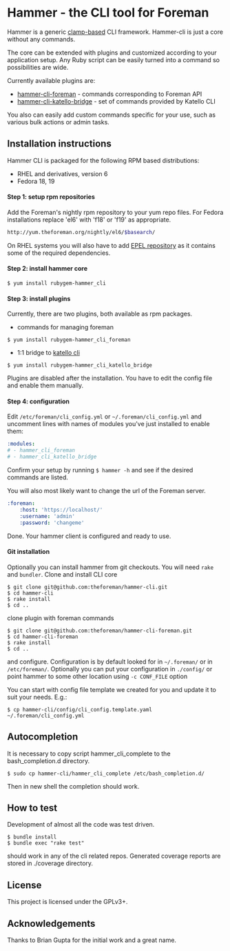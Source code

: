 Hammer - the CLI tool for Foreman
=================================

Hammer is a generic [clamp-based](https://github.com/mdub/clamp) CLI framework. Hammer-cli is just a core without any commands.

The core can be extended with plugins and customized according to your application setup. Any Ruby script can be easily turned into a command so possibilities are wide.

Currently available plugins are:
  - [hammer-cli-foreman](https://github.com/theforeman/hammer-cli-foreman)  - commands corresponding to Foreman API
  - [hammer-cli-katello-bridge](https://github.com/theforeman/hammer-cli-katello-bridge) - set of commands provided by Katello CLI

You also can easily add custom commands specific for your use, such as various bulk actions or admin tasks.



Installation instructions
-------------------------

Hammer CLI is packaged for the following RPM based distributions:

 - RHEL and derivatives, version 6
 - Fedora 18, 19


#### Step 1: setup rpm repositories
Add the Foreman's nightly rpm repository to your yum repo files. For Fedora installations replace 'el6' with 'f18' or 'f19' as appropriate.

```bash
http://yum.theforeman.org/nightly/el6/$basearch/
```

On RHEL systems you will also have to add [EPEL repository](https://fedoraproject.org/wiki/EPEL) as it contains some of the required dependencies.


#### Step 2: install hammer core
```
$ yum install rubygem-hammer_cli
```


#### Step 3: install plugins
Currently, there are two plugins, both available as rpm packages.

 - commands for managing foreman
```
$ yum install rubygem-hammer_cli_foreman
```

 - 1:1 bridge to [katello cli](https://github.com/Katello/katello)
```
$ yum install rubygem-hammer_cli_katello_bridge
```

Plugins are disabled after the installation. You have to edit the config file and enable them manually.


#### Step 4: configuration

Edit ```/etc/foreman/cli_config.yml``` or ```~/.foreman/cli_config.yml``` and uncomment lines with names of modules you've just installed to enable them:

```yaml
:modules:
# - hammer_cli_foreman
# - hammer_cli_katello_bridge
```

Confirm your setup by running ```$ hammer -h``` and see if the desired commands are listed.

You will also most likely want to change the url of the Foreman server.

```yaml
:foreman:
    :host: 'https://localhost/'
    :username: 'admin'
    :password: 'changeme'
```

Done. Your hammer client is configured and ready to use.

#### Git installation
Optionally you can install hammer from git checkouts. You will need ```rake``` and ```bundler```.
Clone and install CLI core

    $ git clone git@github.com:theforeman/hammer-cli.git
    $ cd hammer-cli
    $ rake install
    $ cd ..


clone plugin with foreman commands

    $ git clone git@github.com:theforeman/hammer-cli-foreman.git
    $ cd hammer-cli-foreman
    $ rake install
    $ cd ..

and configure. Configuration is by default looked for in ```~/.foreman/``` or in ```/etc/foreman/```.
Optionally you can put your configuration in ```./config/``` or point hammer
to some other location using ```-c CONF_FILE``` option

You can start with config file template we created for you and update it to suit your needs. E.g.:

    $ cp hammer-cli/config/cli_config.template.yaml ~/.foreman/cli_config.yml




Autocompletion
--------------

It is necessary to copy script hammer_cli_complete to the bash_completion.d directory.

    $ sudo cp hammer-cli/hammer_cli_complete /etc/bash_completion.d/

Then in new shell the completion should work.


How to test
------------

Development of almost all the code was test driven.

    $ bundle install
    $ bundle exec "rake test"

should work in any of the cli related repos. Generated coverage reports are stored in ./coverage directory.

License
-------

This project is licensed under the GPLv3+.


Acknowledgements
----------------

Thanks to Brian Gupta for the initial work and a great name.
